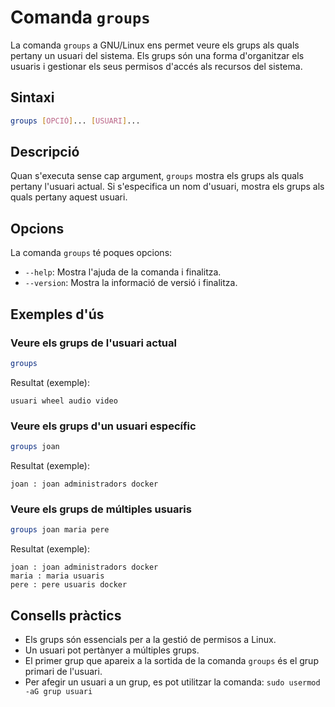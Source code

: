 # Comanda `groups`

La comanda `groups` a GNU/Linux ens permet veure els grups als quals pertany un usuari del sistema. Els grups són una forma d'organitzar els usuaris i gestionar els seus permisos d'accés als recursos del sistema.

## Sintaxi

```bash
groups [OPCIÓ]... [USUARI]...
```

## Descripció

Quan s'executa sense cap argument, `groups` mostra els grups als quals pertany l'usuari actual. Si s'especifica un nom d'usuari, mostra els grups als quals pertany aquest usuari.

## Opcions

La comanda `groups` té poques opcions:

- `--help`: Mostra l'ajuda de la comanda i finalitza.
- `--version`: Mostra la informació de versió i finalitza.

## Exemples d'ús

### Veure els grups de l'usuari actual

```bash
groups
```

Resultat (exemple):

```
usuari wheel audio video
```

### Veure els grups d'un usuari específic

```bash
groups joan
```

Resultat (exemple):

```
joan : joan administradors docker
```

### Veure els grups de múltiples usuaris

```bash
groups joan maria pere
```

Resultat (exemple):

```
joan : joan administradors docker
maria : maria usuaris
pere : pere usuaris docker
```

## Consells pràctics

- Els grups són essencials per a la gestió de permisos a Linux.
- Un usuari pot pertànyer a múltiples grups.
- El primer grup que apareix a la sortida de la comanda `groups` és el grup primari de l'usuari.
- Per afegir un usuari a un grup, es pot utilitzar la comanda: `sudo usermod -aG grup usuari`
